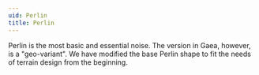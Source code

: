 ```yaml
---
uid: Perlin
title: Perlin
---
```


Perlin is the most basic and essential noise. The version in Gaea, however, is a "geo-variant". We have modified the base Perlin shape to fit the needs of terrain design from the beginning.